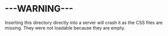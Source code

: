# ---WARNING---
Inserting this directory directly into a server will crash it as the CSS files are missing. They were not loadable because they are empty.

